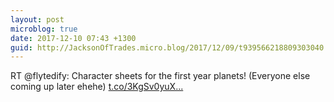 ```yaml
---
layout: post
microblog: true
date: 2017-12-10 07:43 +1300
guid: http://JacksonOfTrades.micro.blog/2017/12/09/t939566218809303040.html
---
```

RT @flytedify: Character sheets for the first year planets!
(Everyone else coming up later ehehe) [t.co/3KgSv0yuX...](https://t.co/3KgSv0yuXI)
